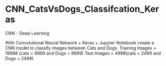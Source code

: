 # CNN_CatsVsDogs_Classifcation_Keras

CNN - Deep Learning 

With Convolutional Neural Network + Keras + Jupyter Notebook create a CNN model to classify images between Cats and Dogs.
Training Images = 19998 (cats = 9999 and Dogs = 9999)
Test Images = 4998(cats = 2499 and Dogs = 2499)
